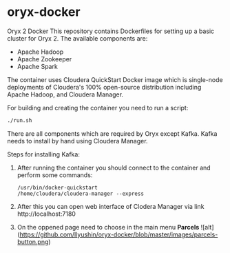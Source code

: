 # oryx-docker
Oryx 2 Docker
This repository contains Dockerfiles for setting up a basic cluster for Oryx 2. The available components are:

* Apache Hadoop 
* Apache Zookeeper  
* Apache Spark 

The container uses Cloudera QuickStart Docker image which is single-node deployments of Cloudera's 
100% open-source distribution including Apache Hadoop, and Cloudera Manager. 

For building and creating the container you need to run a script:
```bash
./run.sh
```

There are all components which are required by Oryx except Kafka. Kafka needs to install by hand using Cloudera Manager. 

Steps for installing Kafka:
1. After running the container you should connect to the container and perform some commands:

    ```
    /usr/bin/docker-quickstart
    /home/cloudera/cloudera-manager --express
    ```

2. After this you can open web interface of Clodera Manager via link http://localhost:7180
3. On the oppened page need to choose in the main menu **Parcels**
![alt] (https://github.com/Ilyushin/oryx-docker/blob/master/images/parcels-button.png)



